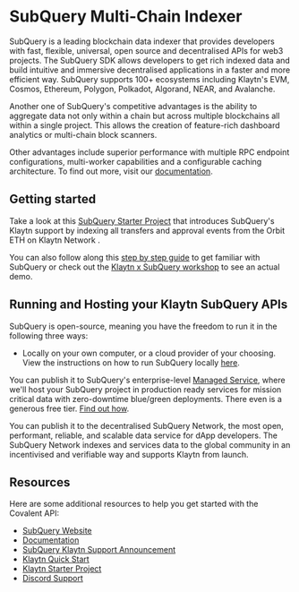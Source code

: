 # SubQuery Multi-Chain Indexer

SubQuery is a leading blockchain data indexer that provides developers with fast, flexible, universal, open source and decentralised APIs for web3 projects. The SubQuery SDK allows developers to get rich indexed data and build intuitive and immersive decentralised applications in a faster and more efficient way. SubQuery supports 100+ ecosystems including Klaytn's EVM, Cosmos, Ethereum, Polygon, Polkadot, Algorand, NEAR, and Avalanche.

Another one of SubQuery's competitive advantages is the ability to aggregate data not only within a chain but across multiple blockchains all within a single project. This allows the creation of feature-rich dashboard analytics or multi-chain block scanners.

Other advantages include superior performance with multiple RPC endpoint configurations, multi-worker capabilities and a configurable caching architecture. To find out more, visit our [documentation](https://academy.subquery.network/).

## Getting started
Take a look at this [SubQuery Starter Project](https://github.com/subquery/ethereum-subql-starter/tree/main/Klaytn/klaytn-starter) that introduces SubQuery's Klaytn support by indexing all transfers and approval events from the Orbit ETH on Klaytn Network .

You can also follow along this [step by step guide](https://academy.subquery.network/quickstart/quickstart.html) to get familiar with SubQuery or check out the [Klaytn x SubQuery workshop](https://www.youtube.com/watch?v=40R5O1kL3v4) to see an actual demo.

## Running and Hosting your Klaytn SubQuery APIs
SubQuery is open-source, meaning you have the freedom to run it in the following three ways:

* Locally on your own computer, or a cloud provider of your choosing. View the instructions on how to run SubQuery locally [here](https://academy.subquery.network/run_publish/run.html).

You can publish it to SubQuery's enterprise-level [Managed Service](https://managedservice.subquery.network/login), where we'll host your SubQuery project in production ready services for mission critical data with zero-downtime blue/green deployments. There even is a generous free tier. [Find out how](https://academy.subquery.network/run_publish/publish.html).

You can publish it to the decentralised SubQuery Network, the most open, performant, reliable, and scalable data service for dApp developers. The SubQuery Network indexes and services data to the global community in an incentivised and verifiable way and supports Klaytn from launch.

## Resources
Here are some additional resources to help you get started with the Covalent API:
* [SubQuery Website](https://subquery.network/?utm_source=klaytn&utm_medium=partner-docs)
* [Documentation](https://academy.subquery.network/?utm_source=klaytn&utm_medium=partner-docs)
* [SubQuery Klaytn Support Announcement](https://subquery.medium.com/subquerys-data-indexing-supports-builders-on-klaytn-e5a3aec4bc14?utm_source=klaytn&utm_medium=partner-docs)
* [Klaytn Quick Start](https://academy.subquery.network/quickstart/quickstart_chains/klaytn.html/?utm_source=klaytn&utm_medium=partner-docs)
* [Klaytn Starter Project](https://github.com/subquery/ethereum-subql-starter/tree/main/Klaytn/klaytn-starter)
* [Discord Support](https://discord.com/invite/subquery/?utm_source=klaytn&utm_medium=partner-docs)
